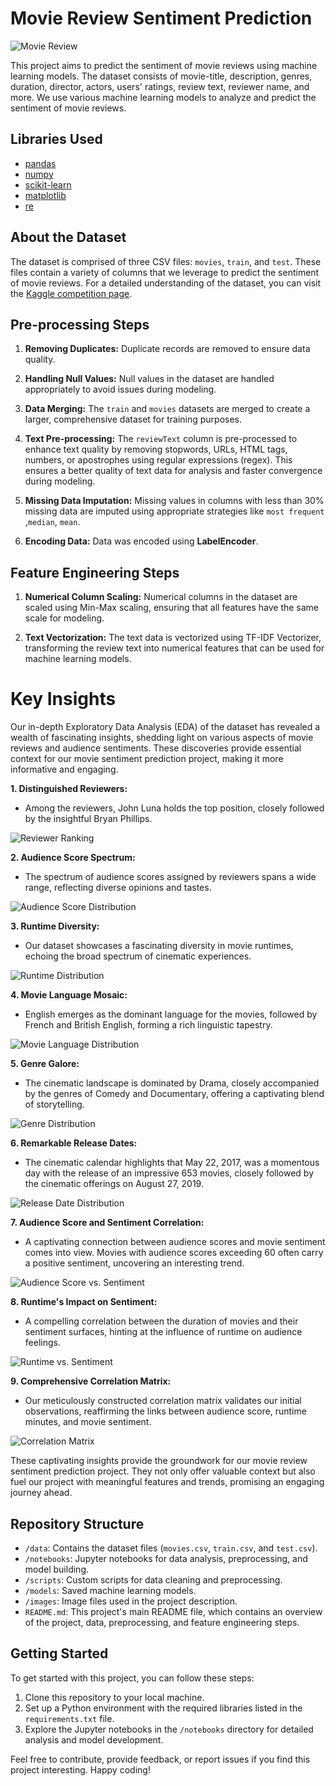 # Movie Review Sentiment Prediction

![Movie Review]([link_to_image.jpg](https://nkpremices.com/content/images/2021/08/mih10uhu1464fx1kr0by-1.jpg))

This project aims to predict the sentiment of movie reviews using machine learning models. The dataset consists of movie-title, description, genres, duration, director, actors, users' ratings, review text, reviewer name, and more. We use various machine learning models to analyze and predict the sentiment of movie reviews.

## Libraries Used

- [pandas](https://pandas.pydata.org/)
- [numpy](https://numpy.org/)
- [scikit-learn](https://scikit-learn.org/)
- [matplotlib](https://matplotlib.org/)
- [re](https://docs.python.org/3/library/re.html)

## About the Dataset

The dataset is comprised of three CSV files: `movies`, `train`, and `test`. These files contain a variety of columns that we leverage to predict the sentiment of movie reviews. For a detailed understanding of the dataset, you can visit the [Kaggle competition page](https://www.kaggle.com/competitions/sentiment-prediction-on-movie-reviews/data).

## Pre-processing Steps

1. **Removing Duplicates:** Duplicate records are removed to ensure data quality.

2. **Handling Null Values:** Null values in the dataset are handled appropriately to avoid issues during modeling.

3. **Data Merging:** The `train` and `movies` datasets are merged to create a larger, comprehensive dataset for training purposes.

4. **Text Pre-processing:** The `reviewText` column is pre-processed to enhance text quality by removing stopwords, URLs, HTML tags, numbers, or apostrophes using regular expressions (regex). This ensures a better quality of text data for analysis and faster convergence during modeling.

5. **Missing Data Imputation:** Missing values in columns with less than 30% missing data are imputed using appropriate strategies like `most frequent` ,`median`, `mean`.

6. **Encoding Data:** Data was encoded using **LabelEncoder**.

## Feature Engineering Steps

1. **Numerical Column Scaling:** Numerical columns in the dataset are scaled using Min-Max scaling, ensuring that all features have the same scale for modeling.

2. **Text Vectorization:** The text data is vectorized using TF-IDF Vectorizer, transforming the review text into numerical features that can be used for machine learning models.


# Key Insights

Our in-depth Exploratory Data Analysis (EDA) of the dataset has revealed a wealth of fascinating insights, shedding light on various aspects of movie reviews and audience sentiments. These discoveries provide essential context for our movie sentiment prediction project, making it more informative and engaging.

**1. Distinguished Reviewers:**
   - Among the reviewers, John Luna holds the top position, closely followed by the insightful Bryan Phillips.

   ![Reviewer Ranking](https://github.com/cyber-prags/Movie_Review_Prediction/assets/74003758/120cb58c-3eef-4b50-b986-2ea96e0d8031)

**2. Audience Score Spectrum:**
   - The spectrum of audience scores assigned by reviewers spans a wide range, reflecting diverse opinions and tastes.

   ![Audience Score Distribution](https://github.com/cyber-prags/Movie_Review_Prediction/assets/74003758/8719c644-c224-46d1-8db2-3d1ba9e855d3)

**3. Runtime Diversity:**
   - Our dataset showcases a fascinating diversity in movie runtimes, echoing the broad spectrum of cinematic experiences.

   ![Runtime Distribution](https://github.com/cyber-prags/Movie_Review_Prediction/assets/74003758/031831f7-50a5-498b-9245-c044c1a42dc4)

**4. Movie Language Mosaic:**
   - English emerges as the dominant language for the movies, followed by French and British English, forming a rich linguistic tapestry.

   ![Movie Language Distribution](https://github.com/cyber-prags/Movie_Review_Prediction/assets/74003758/9d58dbd5-0b20-470f-bafd-54fcee2282cb)

**5. Genre Galore:**
   - The cinematic landscape is dominated by Drama, closely accompanied by the genres of Comedy and Documentary, offering a captivating blend of storytelling.

   ![Genre Distribution](https://github.com/cyber-prags/Movie_Review_Prediction/assets/74003758/58ff9ff1-c479-4c46-bb98-3edfc0322c6b)

**6. Remarkable Release Dates:**
   - The cinematic calendar highlights that May 22, 2017, was a momentous day with the release of an impressive 653 movies, closely followed by the cinematic offerings on August 27, 2019.

   ![Release Date Distribution](https://github.com/cyber-prags/Movie_Review_Prediction/assets/74003758/6337a6d3-c0d3-4b87-b199-baf314d48d89)

**7. Audience Score and Sentiment Correlation:**
   - A captivating connection between audience scores and movie sentiment comes into view. Movies with audience scores exceeding 60 often carry a positive sentiment, uncovering an interesting trend.

   ![Audience Score vs. Sentiment](https://github.com/cyber-prags/Movie_Review_Prediction/assets/74003758/950c0494-e874-4a78-b450-25d52e59b5de)

**8. Runtime's Impact on Sentiment:**
   - A compelling correlation between the duration of movies and their sentiment surfaces, hinting at the influence of runtime on audience feelings.

   ![Runtime vs. Sentiment](https://github.com/cyber-prags/Movie_Review_Prediction/assets/74003758/c0813436-a3cc-4638-9ef7-46acb6fb27bd)

**9. Comprehensive Correlation Matrix:**
   - Our meticulously constructed correlation matrix validates our initial observations, reaffirming the links between audience score, runtime minutes, and movie sentiment.

   ![Correlation Matrix](https://github.com/cyber-prags/Movie_Review_Prediction/assets/74003758/5306d9a6-203e-4c6b-9d34-304a9b8c5595)

These captivating insights provide the groundwork for our movie review sentiment prediction project. They not only offer valuable context but also fuel our project with meaningful features and trends, promising an engaging journey ahead.






































## Repository Structure

- `/data`: Contains the dataset files (`movies.csv`, `train.csv`, and `test.csv`).
- `/notebooks`: Jupyter notebooks for data analysis, preprocessing, and model building.
- `/scripts`: Custom scripts for data cleaning and preprocessing.
- `/models`: Saved machine learning models.
- `/images`: Image files used in the project description.
- `README.md`: This project's main README file, which contains an overview of the project, data, preprocessing, and feature engineering steps.

## Getting Started

To get started with this project, you can follow these steps:

1. Clone this repository to your local machine.
2. Set up a Python environment with the required libraries listed in the `requirements.txt` file.
3. Explore the Jupyter notebooks in the `/notebooks` directory for detailed analysis and model development.

Feel free to contribute, provide feedback, or report issues if you find this project interesting. Happy coding!
